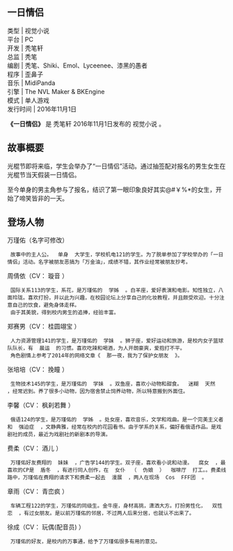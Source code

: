 一日情侣  
---  
类型  |  视觉小说   
平台  |  PC   
开发  |  秃笔轩   
总监  |  秃笔   
编剧  |  秃笔、Shiki、Emol、Lyceenee、漆黑的愚者   
程序  |  歪鼻子   
音乐  |  MidiPanda   
引擎  |  The NVL Maker  & BKEngine   
模式  |  单人游戏   
发行时间  |  2016年11月1日   
  
**《一日情侣》** 是  秃笔轩  2016年11月1日发布的  视觉小说  。

##  故事概要

光棍节即将来临，学生会举办了“一日情侣”活动。通过抽签配对报名的男生女生在光棍节当天假装一日情侣。

至今单身的男主角参与了报名，结识了第一眼印象良好其实@#￥%*的女生，开始了啼笑皆非的一天。

##  登场人物

万瑾佑（名字可修改）

     故事中的主人公。  单身  大学生，学校机电121的学生。为了脱单参加了学校举办的「一日情侣」活动。名字被朋友恶搞为「万金油」，成绩不错，其作业经常被朋友抄考。 

周倩依（CV：  璇音  ）

     国际关系113的学生，系花，是万瑾佑的  学姊  。白羊座，爱好表演和电影。知性独立，八面玲珑。喜欢打扮，并以此为兴趣，在校园论坛上分享自己的化妆教程，并且颇受欢迎。十分注意自己的饮食，避免身体走样。 
     由于其美貌，得到校内男生的追捧，经验丰富。 

郑赛男（CV：  桂圆翊宝  ）

     人力资源管理141的学生，是万瑾佑的  学妹  。狮子座，爱好运动和旅游，是校内女子篮球队队长，有  晨运  的习惯。喜欢吃辣和喝酒，为人开朗豪爽，爱抱打不平。 
     角色剧情上参考了2014年的网络文章《  那一夜，我为了保护女朋友  》。 

张培培（CV：  挽瞳  ）

     生物技术145的学生，是万瑾佑的  学妹  。双鱼座，喜欢小动物和甜食。  迷糊  天然  ，经常迟到。养了很多小动物，因为宿舍禁止饲养动物，所以特意搬到外面住。 

李馨（CV：  枫刹若舞  ）

     俄语124的学生，是万瑾佑的  学姊  。处女座，喜欢音乐，文学和戏曲。是一个完美主义者和  强迫症  ，文静典雅，经常在校内的花园看书。由于学系的关系，偏好看俄语作品。是戏剧社的成员，最近为戏剧社的新剧本的导演。 

费柔（CV：  酒儿  ）

     万瑾佑好友费翔的  妹妹  ，广告学144的学生。双子座，喜欢看小说和动漫。  腐女  ，最喜欢的CP是  盾冬  ，有进行同人创作，在  女仆  （  伪娘  ）  咖啡厅  打工。。费柔线路中，万瑾佑在费翔的请求下和费柔一起去  漫展  ，两人在现场  Cos  FFF团  。 

章雨（CV：  青峦疯  ）

     车辆工程122的学生，万瑾佑的同级生。金牛座，身材高挑，潇洒大方。打扮男性化，  双性恋  ，有过女朋友。是以前万瑾佑的邻居，不过两人后来分居，也就认不出来了。 

徐成（CV：  玩偶(配音员)  ）

     万瑾佑的好友，是校内的万事通，给予了万瑾佑很多有用的意见。 